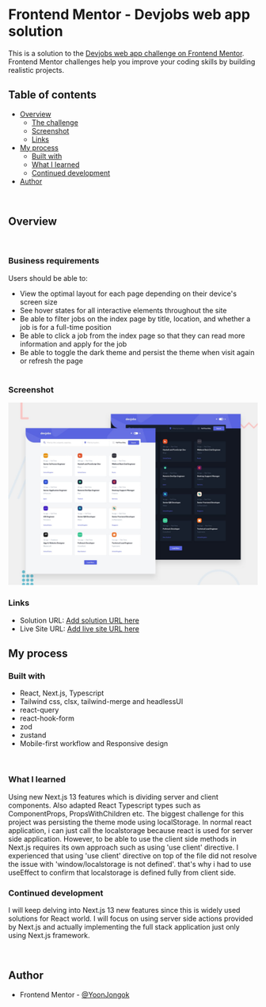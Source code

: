 # Frontend Mentor - Devjobs web app solution

This is a solution to the [Devjobs web app challenge on Frontend Mentor](https://www.frontendmentor.io/challenges/devjobs-web-app-HuvC_LP4l). Frontend Mentor challenges help you improve your coding skills by building realistic projects.
<br/>

## Table of contents

- [Overview](#overview)
  - [The challenge](#the-challenge)
  - [Screenshot](#screenshot)
  - [Links](#links)
- [My process](#my-process)
  - [Built with](#built-with)
  - [What I learned](#what-i-learned)
  - [Continued development](#continued-development)
- [Author](#author)

<br/>

## Overview

<br/>

### Business requirements

Users should be able to:

- View the optimal layout for each page depending on their device's screen size
- See hover states for all interactive elements throughout the site
- Be able to filter jobs on the index page by title, location, and whether a job is for a full-time position
- Be able to click a job from the index page so that they can read more information and apply for the job
- Be able to toggle the dark theme and persist the theme when visit again or refresh the page
  <br />
  <br />

### Screenshot

![x](./public/preview.jpg)

### Links

- Solution URL: [Add solution URL here](https://github.com/YoonJongok/dev-jobs)
- Live Site URL: [Add live site URL here](https://dev-jobs-eight.vercel.app/)
  <br/>

## My process

### Built with

- React, Next.js, Typescript
- Tailwind css, clsx, tailwind-merge and headlessUI
- react-query
- react-hook-form
- zod
- zustand
- Mobile-first workflow and Responsive design

<br/>

### What I learned

Using new Next.js 13 features which is dividing server and client components.
Also adapted React Typescript types such as ComponentProps, PropsWithChildren etc.
The biggest challenge for this project was persisting the theme mode using localStorage. In normal react application, i can just call the localstorage because react is used for server side application. However, to be able to use the client side methods in Next.js requires its own approach such as using 'use client' directive.
I experienced that using 'use client' directive on top of the file did not resolve the issue with 'window/localstorage is not defined'. that's why i had to use useEffect to confirm that localstorage is defined fully from client side.
<br />

### Continued development

I will keep delving into Next.js 13 new features since this is widely used solutions for React world. I will focus on using server side actions provided by Next.js and actually implementing the full stack application just only using Next.js framework.

<br />

## Author

- Frontend Mentor - [@YoonJongok](https://www.frontendmentor.io/profile/YoonJongok)


